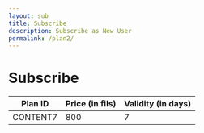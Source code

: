 ```yaml
---
layout: sub
title: Subscribe
description: Subscribe as New User
permalink: /plan2/
---
```


# Subscribe 

|Plan ID  |Price (in fils)|Validity (in days)|
|---------|---------------|------------------|
|CONTENT7 | 800           | 7                |
